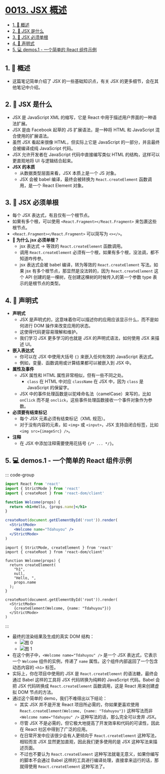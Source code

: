 # [0013. JSX 概述](https://github.com/Tdahuyou/TNotes.react/tree/main/notes/0013.%20JSX%20%E6%A6%82%E8%BF%B0)

<!-- region:toc -->

- [1. 📝 概述](#1--概述)
- [2. 📒 JSX 是什么](#2--jsx-是什么)
- [3. 📒 JSX 必须单根](#3--jsx-必须单根)
- [4. 📒 声明式](#4--声明式)
- [5. 💻 demos.1 - 一个简单的 React 组件示例](#5--demos1---一个简单的-react-组件示例)

<!-- endregion:toc -->

## 1. 📝 概述

- 这篇笔记简单介绍了 JSX 的一些基础知识点，有关 JSX 的更多细节，会在其他笔记中介绍。

## 2. 📒 JSX 是什么

- JSX 是 JavaScript XML 的缩写，它是 React 中用于描述用户界面的一种语法扩展。
- JSX 是由 Facebook 起草的 JS 扩展语法，是一种将 HTML 和 JavaScript 混合使用的扩展语法。
- 虽然 JSX 看起来很像 HTML，但实际上它是 JavaScript 的一部分，并且最终会被编译成纯 JavaScript 代码。
- JSX 允许开发者在 JavaScript 代码中直接编写类似 HTML 的结构，这样可以更直观地将 UI 与逻辑结合起来。
- **JSX 的本质**
  - 从数据类型层面来看，JSX 本质上是一个 JS 对象。
  - JSX 会被 babel 编译，最终会被转换为 `React.createElement` 函数调用，是一个 React Element 对象。

## 3. 📒 JSX 必须单根

- 每个 JSX 表达式，有且仅有一个根节点。
- 如果有多个根，可以使用 `<React.Fragment></React.Fragment>` 来包裹这些根节点。
- `<React.Fragment></React.Fragment>` 可以简写为 `<></>`。
- **🤔 为什么 jsx 必须单根？**
  - jsx 表达式 -> 等效的 `React.createElement` 函数调用。
  - 调用 `React.createElement` 必须有一个根，如果有多个根，没法调，都不知道咋传参。
  - jsx 表达式会被 babel 编译，转为等效的 `React.createElement` 写法。如果 jsx 有多个根节点，那显然是没法转的，因为 `React.createElement` 这个 API 创建的是一棵树，在创建这棵树的时候传入的第一个参数 type 表示的是根节点的类型。

## 4. 📒 声明式

- **声明式**
  - JSX 是声明式的，这意味着你可以描述你的应用应该显示什么，而不是如何进行 DOM 操作来改变应用的状态。
  - 这使得代码更容易理解和维护。
  - 我们学习 JSX 更多学习的也就是 JSX 的声明式语法，如何使用 JSX 来描述 UI。
- **嵌入表达式**
  - 你可以在 JSX 中使用大括号 `{}` 来嵌入任何有效的 JavaScript 表达式。
  - 例如，变量、函数调用或计算结果都可以被嵌入到 JSX 中。
- **属性及事件**
  - JSX 属性和 HTML 属性非常相似，但有一些不同之处。
    - `class` 在 HTML 中对应 `className` 在 JSX 中，因为 `class` 是 JavaScript 的保留字。
  - JSX 中的事件处理函数是以驼峰命名法（camelCase）来写的，比如 `onClick` 而不是 `onclick`，这些事件处理函数接收一个事件对象作为参数。
- **必须要有结束标记**
  - 每个 JSX 元素必须有结束标记（XML 规范）。
  - 对于没有内容的元素，如 `<img>` 或 `<input>`，JSX 支持自闭合标签，比如 `<img src={imageSrc} />`。
- **注释**
  - 在 JSX 中添加注释需要使用花括号 `{/* ... */}`。

## 5. 💻 demos.1 - 一个简单的 React 组件示例

::: code-group

```jsx [jsx 式写法]
import React from 'react'
import { StrictMode } from 'react'
import { createRoot } from 'react-dom/client'

function Welcome(props) {
  return <h1>Hello, {props.name}</h1>
}

createRoot(document.getElementById('root')).render(
  <StrictMode>
    <Welcome name="Tdahuyou" />
  </StrictMode>
)
```

```jsx{4-11,15} [React.createElement 式写法]
import { StrictMode, createElement } from 'react'
import { createRoot } from 'react-dom/client'

function Welcome(props) {
  return createElement(
    "h1",
    null,
    "Hello, ",
    props.name
  );
}

createRoot(document.getElementById('root')).render(
  <StrictMode>
    {createElement(Welcome, {name: "Tdahuyou"})}
  </StrictMode>
)
```

:::

- 最终的渲染结果及生成的真实 DOM 结构：
  - ![图 0](https://cdn.jsdelivr.net/gh/Tdahuyou/imgs@main/2025-06-24-09-42-59.png)
  - ![图 1](https://cdn.jsdelivr.net/gh/Tdahuyou/imgs@main/2025-06-24-09-43-10.png)
- 在这个例子中，`<Welcome name="Tdahuyou" />` 是一个 JSX 表达式，它表示一个 `Welcome` 组件的实例，传递了 `name` 属性。这个组件内部返回了一个包含动态内容的 `<h1>` 标签。
- 实际上，你在项目中使用的 JSX 是 `React.createElement` 的语法糖，最终会通过 Babel 这样的工具将 JSX 代码转换为纯粹的 JavaScript 代码。Babel 会把 JSX 代码转换成 `React.createElement` 函数调用，这是 React 用来创建虚拟 DOM 节点的方法。
- 通过这个简单的 demo，我们不难得出以下结论：
  - 其实 JSX 并不是开发 React 项目所必需的，你如果更喜欢使用 `React.createElement(Welcome, {name: "Tdahuyou"})` 这种写法而非 `<Welcome name="Tdahuyou" />` 这种写法的话，那么完全可以舍弃 JSX。
  - 尽管 JSX 不是必需的，但它极大地提高了开发效率和代码的可读性，因此在 React 社区中得到了广泛的应用。
  - 在日常开发中应该很少会有人更倾向于 `React.createElement` 这种写法，相较而言 JSX 显然更加直观，因此我们更多使用的是 JSX 这种写法来描述页面。
  - 不过也不要认为 `React.createElement` 这种写法就毫无意义，如果你编写的脚本不会通过 Babel 这样的工具进行编译处理，直接拿来运行的话，那就得使用 `React.createElement` 这种写法了。
